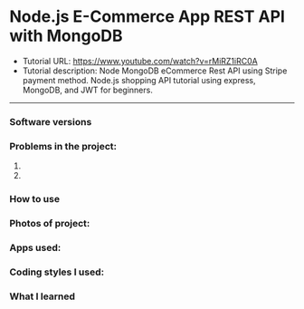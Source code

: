 # Node.js E-Commerce App REST API with MongoDB
- Tutorial URL: https://www.youtube.com/watch?v=rMiRZ1iRC0A
- Tutorial description: Node MongoDB eCommerce Rest API using Stripe payment method. Node.js shopping API tutorial using express, MongoDB, and JWT for beginners. 

___________

### Software versions

### Problems in the project:
1.
2.

### How to use

### Photos of project:

### Apps used:

### Coding styles I used:

### What I learned